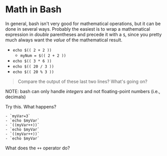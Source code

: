 # Math in Bash

In general, bash isn't very good for mathematical operations, but it can be done in several ways. Probably the easiest is to wrap a mathematical expression in _double_ parentheses and precede it with a `$`, since you pretty much always want the _value_ of the mathematical result.

- `echo $(( 2 + 2 ))`
  - `myNum = $(( 2 + 2 ))`
- `echo $(( 3 * 6 ))`
- `echo $(( 20 / 3 ))`
- `echo $(( 20 % 3 ))`

> Compare the output of these last two lines? What's going on?

NOTE: bash can only handle _integers_ and not floating-point numbers (i.e., decimals)

Try this. What happens?

    - `myVar=3`
    - `echo $myVar`
    - `((myVar++))`
    - `echo $myVar`
    - `((myVar++))`
    - `echo $myVar`

What does the `++` operator do?
